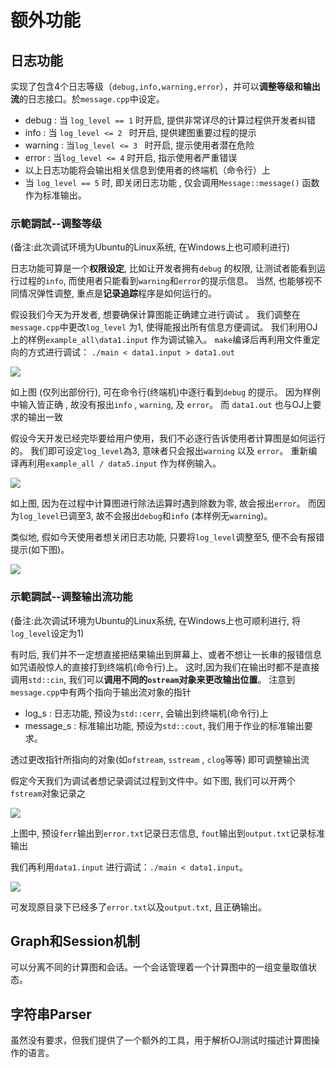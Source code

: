 # 额外功能

## 日志功能

实现了包含4个日志等级（```debug,info,warning,error```），并可以**调整等级和输出流**的日志接口。於```message.cpp```中设定。
+ debug : 当 ```log_level == 1``` 时开启, 提供非常详尽的计算过程供开发者纠错 
+ info : 当 ```log_level <= 2 ``` 时开启, 提供建图重要过程的提示
+ warning : 当```log_level <= 3 ``` 时开启, 提示使用者潜在危险
+ error : 当```log_level <= 4``` 时开启, 指示使用者严重错误
+ 以上日志功能将会输出相关信息到使用者的终端机（命令行）上
+ 当 ```log_level == 5``` 时, 即关闭日志功能 , 仅会调用```Message::message()``` 函数作为标准输出。


### 示範調試--调整等级
(备注:此次调试环境为Ubuntu的Linux系统, 在Windows上也可顺利进行)

日志功能可算是一个**权限设定**, 比如让开发者拥有```debug``` 的权限, 让测试者能看到运行过程的```info```, 而使用者只能看到```warning```和```error```的提示信息。
当然, 也能够视不同情况弹性调整, 重点是**记录追踪**程序是如何运行的。

假设我们今天为开发者, 想要确保计算图能正确建立进行调试 。 
我们调整在```message.cpp```中更改```log_level``` 为1, 使得能报出所有信息方便调试。
我们利用OJ上的样例```example_all\data1.input``` 作为调试输入。
```make```编译后再利用文件重定向的方式进行调试：
 ```./main < data1.input > data1.out```

![](Picture_test/test1.jpg)

如上图 (仅列出部份行), 可在命令行(终端机)中逐行看到```debug``` 的提示。
因为样例中输入皆正确 , 故没有报出```info``` , ```warning```, 及 ```error```。
而 ```data1.out``` 也与OJ上要求的输出一致


假设今天开发已经完毕要给用户使用，我们不必逐行告诉使用者计算图是如何运行的。
我们即可设定```log_level```為3, 意味者只会报出```warning``` 以及 ```error```。
重新编译再利用```example_all / data5.input``` 作为样例输入。

![](Picture_test/test2.jpg)

如上图, 因为在过程中计算图进行除法运算时遇到除数为零, 故会报出```error```。
而因为```log_level```已调至3, 故不会报出```debug```和```info``` (本样例无```warning```)。

类似地, 假如今天使用者想关闭日志功能, 只要将```log_level```调整至5, 便不会有报错提示(如下图)。

![](Picture_test/test3.jpg)


### 示範調試--调整输出流功能
(备注:此次调试环境为Ubuntu的Linux系统, 在Windows上也可顺利进行, 将```log_level```设定为1)

有时后, 我们并不一定想直接把结果输出到屏幕上、或者不想让一长串的报错信息如咒语般惊人的直接打到终端机(命令行)上。
这时,因为我们在输出时都不是直接调用```std::cin```, 我们可以**调用不同的```ostream```对象来更改输出位置**。
注意到```message.cpp```中有两个指向于输出流对象的指针
+ log_s : 日志功能, 预设为```std::cerr```, 会输出到终端机(命令行)上
+ message_s : 标准输出功能, 预设为```std::cout```, 我们用于作业的标准输出要求。

透过更改指针所指向的对象(如```ofstream```, ```sstream``` , ```clog```等等) 即可调整输出流

假定今天我们为调试者想记录调试过程到文件中。如下图, 我们可以开两个```fstream```对象记录之

![](Picture_test/stream.jpg)

上图中, 预设```ferr```输出到```error.txt```记录日志信息, ```fout```输出到```output.txt```记录标准输出

我们再利用```data1.input``` 进行调试：```./main < data1.input```。

![](Picture_test/stream_result.jpg)

可发现原目录下已经多了```error.txt```以及```output.txt```, 且正确输出。

## Graph和Session机制

可以分离不同的计算图和会话。一个会话管理着一个计算图中的一组变量取值状态。

## 字符串Parser

虽然没有要求，但我们提供了一个额外的工具，用于解析OJ测试时描述计算图操作的语言。
